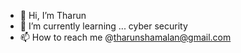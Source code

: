 - 👋 Hi, I’m Tharun
- 🌱 I’m currently learning ... cyber security
- 📫 How to reach me @tharunshamalan@gmail.com

<!---
artymis21/artymis21 is a ✨ special ✨ repository because its `README.md` (this file) appears on your GitHub profile.
You can click the Preview link to take a look at your changes.
--->

